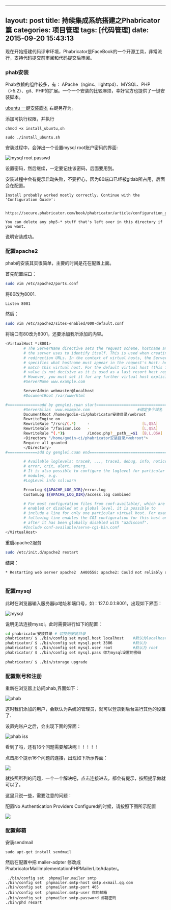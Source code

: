 
---
layout: post
title: 持续集成系统搭建之Phabricator篇
categories: 项目管理
tags: [代码管理]
date: 2015-09-20 15:43:13
---
 
现在开始搭建代码评审环境，Phabricator是FaceBook的一个开源工具，非常流行，支持代码提交前审阅和代码提交后审阅。

### phab安装

Phab依赖的组件较多，有： APache（nginx、lighttpd）、MYSQL、PHP（>5.2）、git、PHP的扩展。一个一个安装的比较麻烦，幸好官方也提供了一键安装脚本。
<!--more-->

[ubuntu 一键安装脚本][1] 右键另存为。

添加可执行权限，并执行

```
chmod +x install_ubuntu,sh

sudo ./install_ubuntu.sh
```
安装过程中，会弹出一个设置mysql root账户密码的界面:

![mysql root passwd][2]

设置密码，然后继续，一定要记住该密码，后面要用到。

安装过程中会有提示启动失败，不要担心，因为80端口已经被gitlab所占用，后面会在配置。

```base
Install probably worked mostly correctly. Continue with the 'Configuration Guide':

    https://secure.phabricator.com/book/phabricator/article/configuration_guide/

You can delete any php5-* stuff that's left over in this directory if you want.

```
说明安装成功。

### 配置apache2

phab的安装其实很简单，主要的时间是花在配置上面。

首先配置端口：

```bash
sudo vim /etc/apache2/ports.conf
```
将80改为8001.
```
Listen 8001
```

然后：
```bash
sudo vim /etc/apache2/sites-enabled/000-default.conf
```
将端口有80改为8001，还要添加我所添加的内容。

```bash
<VirtualHost *:8001>
        # The ServerName directive sets the request scheme, hostname and port that
        # the server uses to identify itself. This is used when creating
        # redirection URLs. In the context of virtual hosts, the ServerName
        # specifies what hostname must appear in the request's Host: header to
        # match this virtual host. For the default virtual host (this file) this
        # value is not decisive as it is used as a last resort host regardless.
        # However, you must set it for any further virtual host explicitly.
        #ServerName www.example.com

        ServerAdmin webmaster@localhost
        #DocumentRoot /var/www/html

#==============add by genglei.cuan start===================================
        #ServerAlias  www.example.com                     #绑定多个域名
        DocumentRoot /home/godin-ci/phabricator安装目录/webroot
        RewriteEngine on
        RewriteRule ^/rsrc/(.*)     -                       [L,QSA]
        RewriteRule ^/favicon.ico   -                       [L,QSA]
        RewriteRule ^(.*)$          /index.php?__path__=$1  [B,L,QSA]
        <Directory "/home/godin-ci/phabricator安装目录/webroot">
        Require all granted
        </Directory>
#=============add by genglei.cuan end======================================

        # Available loglevels: trace8, ..., trace1, debug, info, notice, warn,
        # error, crit, alert, emerg.
        # It is also possible to configure the loglevel for particular
        # modules, e.g.
        #LogLevel info ssl:warn

        ErrorLog ${APACHE_LOG_DIR}/error.log
        CustomLog ${APACHE_LOG_DIR}/access.log combined

        # For most configuration files from conf-available/, which are
        # enabled or disabled at a global level, it is possible to
        # include a line for only one particular virtual host. For example the
        # following line enables the CGI configuration for this host only
        # after it has been globally disabled with "a2disconf".
        #Include conf-available/serve-cgi-bin.conf
</VirtualHost>

```
重启apache2服务

```bash
sudo /etc/init.d/apache2 restart
```

结果：

```bash
* Restarting web server apache2  AH00558: apache2: Could not reliably determine the server's fully qualified domain name, using 10.0.4.251. Set the 'ServerName' directive globally to suppress this message
                                                                                                                                                                                            [ OK ]
```

### 配置mysql

此时在浏览器输入服务器ip地址和端口号，如：127.0.0.1:8001，出现如下界面：

![mysql][3]


说明无法连接mysql。此时需要进行如下的配置：

```bash
cd phabricator安装目录 # 切换到安装目录
phabricator/ $ ./bin/config set mysql.host localhost    #默认为localhost 可不设置
phabricator/ $ ./bin/config set mysql.port 3306         #默认为 
phabricator/ $ ./bin/config set mysql.user root         #默认为 root  
phabricator/ $ ./bin/config set mysql.pass 你为mysql设置的密码
   
phabricator/ $ ./bin/storage upgrade
```


### 配置账号和注册

重新在浏览器上访问phab,界面如下：

![phab ][4]

这时我们添加的用户，会默认为系统的管理员，就可以登录到后台进行其他的设置了.

设置完账户之后，会出现下面的界面：

![phab iss][5]

看到了吗，还有16个问题需要解决呢！！！！！


点击那个提示16个问题的连接，出现如下所示界面：

![][6]

就按照所列的问题，一个一个解决吧，点击连接进去，都会有提示，按照提示做就可以了。

这里只说一些，需要注意的问题：

配置No Authentication Providers Configured的时候，请按照下图所示配置

![][7]


### 配置邮箱

安装sendmail

```
sudo apt-get install sendmail
```

然后在配置中把 mailer-adpter 修改成 PhabricatorMailImplementationPHPMailerLiteAdapter。

```
 ./bin/config set  phpmailer.mailer smtp
./bin/config set  phpmailer.smtp-host smtp.exmail.qq.com
./bin/config set  phpmailer.smtp-port 465
./bin/config set  phpmailer.smtp-user 你的邮箱
./bin/config set  phpmailer.smtp-password 邮箱密码
./bin/phd resart

```



[1]: http://7xj6ce.com1.z0.glb.clouddn.com/install_ubuntu.sh
[2]: http://7xj6ce.com1.z0.glb.clouddn.com/phab-env-1.png
[3]: http://7xj6ce.com1.z0.glb.clouddn.com/phab-env-2.png
[4]: http://7xj6ce.com1.z0.glb.clouddn.com/phab-env-3.png
[5]: http://7xj6ce.com1.z0.glb.clouddn.com/phab-env-4.png
[6]: http://7xj6ce.com1.z0.glb.clouddn.com/phab-env-5.png
[7]: http://7xj6ce.com1.z0.glb.clouddn.com/phab-env-6.png
